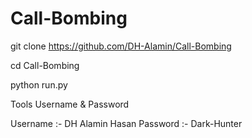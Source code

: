 # Call-Bombing

git clone https://github.com/DH-Alamin/Call-Bombing

cd Call-Bombing

python run.py

Tools Username & Password 

Username :- DH Alamin Hasan
Password :- Dark-Hunter
